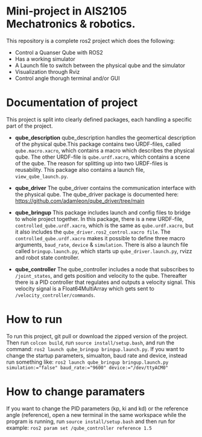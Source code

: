 
# Mini-project in AIS2105 Mechatronics & robotics.

This repository is a complete ros2 project which does the following:

- Control a Quanser Qube with ROS2
- Has a working simulator
- A Launch file to switch between the physical qube and the simulator
- Visualization through Rviz
- Control angle thorugh terminal and/or GUI

# Documentation of project

This project is split into clearly defined packages, each handling a specific part of the project.

- **qube_description**
qube_description handles the geomertical description of the physical qube.This package contains two URDF-files, called `qube.macro.xacro`, which contains a macro which describes the physical qube. The other URDF-file is `qube.urdf.xacro`, which contains a scene of the qube. The reason for splitting up into two URDF-files is reusability. This package also contains a launch file, `view_qube_launch.py`.

- **qube_driver**
The qube_driver contains the communication interface with the physical qube.
The qube_driver package is documented here: https://github.com/adamleon/qube_driver/tree/main

- **qube_bringup**
This package includes launch and config files to bridge to whole project together. In this package, there is a new URDF-file, `controlled_qube.urdf.xacro`, which is the same as `qube.urdf.xacro`, but it also includes the `qube_driver.ros2_control.xacro file`. The `controlled_qube.urdf.xacro` makes it possible to define three macro arguments, `baud_rate`, `device` & `simulation`. There is also a launch file called `bringup.launch.py`, which starts up `qube_driver.launch.py`, rvizz and robot state controller.

- **qube_controller**
The qube_controller includes a node that subscribes to `/joint_states`, and gets position and velocity to the qube. Thereafter there is a PID controller that regulates and outputs a velocity signal. This velocity signal is a Float64MultiArray which gets sent to `/velocity_controller/commands`.

# How to run
To run this project, git pull or download the zipped version of the project. Then run `colcon build`, run `source install/setup.bash`, and run the command: `ros2 launch qube_bringup bringup.launch.py`. If you want to change the startup parameters, simualton, baud rate and device, instead run something like:  `ros2 launch qube_bringup bringup.launch.py simulation:="false" baud_rate:="9600" device:="/dev/ttyACM0"`

# How to change paramaters
If you want to change the PID parameters (kp, ki and kd) or the reference angle (reference), open a new terminal in the same workspace while the program is running, run `source install/setup.bash` and then run for example: `ros2 param set /qube_controller reference 1.5`
